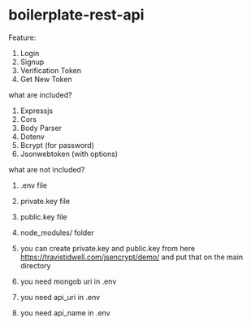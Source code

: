 # boilerplate-rest-api

Feature:
1. Login
2. Signup
3. Verification Token
4. Get New Token

what are included?

1. Expressjs
2. Cors
3. Body Parser
4. Dotenv
5. Bcrypt (for password)
6. Jsonwebtoken (with options)


what are not included? 
1. .env file
2. private.key file
3. public.key file
4. node_modules/ folder

1. you can create private.key and public.key from here https://travistidwell.com/jsencrypt/demo/  and put that on the main directory
2. you need mongob uri in .env
3. you need api_uri in .env
4. you need api_name in .env
